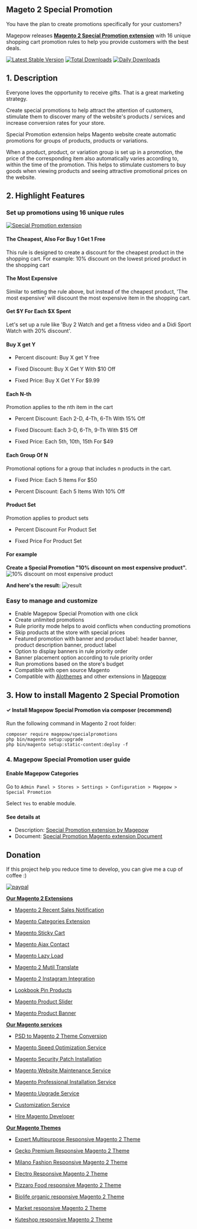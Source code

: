## Mageto 2 Special Promotion

You have the plan to create promotions specifically for your customers?

Magepow releases [**Magento 2 Special Promotion extension**](https://magepow.com/magento-2-special-promotion-extension.html) with 16 unique shopping cart promotion rules to help you provide customers with the best deals. 

[![Latest Stable Version](https://poser.pugx.org/magepow/specialpromotions/v/stable)](https://packagist.org/packages/magepow/specialpromotions)
[![Total Downloads](https://poser.pugx.org/magepow/specialpromotions/downloads)](https://packagist.org/packages/magepow/specialpromotions)
[![Daily Downloads](https://poser.pugx.org/magepow/specialpromotions/d/daily)](https://packagist.org/packages/magepow/specialpromotions)

## 1. Description

Everyone loves the opportunity to receive gifts. That is a great marketing strategy.

Create special promotions to help attract the attention of customers, stimulate them to discover many of the website's products / services and increase conversion rates for your store.

Special Promotion extension helps Magento website create automatic promotions for groups of products, products or variations.

When a product, product, or variation group is set up in a promotion, the price of the corresponding item also automatically varies according to, within the time of the promotion.
This helps to stimulate customers to buy goods when viewing products and seeing attractive promotional prices on the website.

## 2. Highlight Features

### **Set up promotions using 16 unique rules**

[![Special Promotion extension](https://github.com/magepow/magento-2-special-promotions/blob/main/media/screencapture-magepow-magento-2-special-promotion-extension-html-2021-04-27-16_01_49.png)](https://magepow.com/magento-2-special-promotion-extension.html)

#### The Cheapest, Also For Buy 1 Get 1 Free

This rule is designed to create a discount for the cheapest product in the shopping cart. For example: 10% discount on the lowest priced product in the shopping cart

#### The Most Expensive

Similar to setting the rule above, but instead of the cheapest product, 'The most expensive' will discount the most expensive item in the shopping cart.

#### Get $Y For Each $X Spent

Let's set up a rule like 'Buy 2 Watch and get a fitness video and a Didi Sport Watch with 20% discount'. 

#### Buy X get Y

+ Percent discount: Buy X get Y free

+ Fixed Discount: Buy X Get Y With $10 Off

+ Fixed Price: Buy X Get Y For $9.99

#### Each N-th

Promotion applies to the nth item in the cart 

+ Percent Discount: Each 2-D, 4-Th, 6-Th With 15% Off

+ Fixed Discount: Each 3-D, 6-Th, 9-Th With $15 Off

+ Fixed Price: Each 5th, 10th, 15th For $49

#### Each Group Of N

Promotional options for a group that includes n products in the cart.

+ Fixed Price: Each 5 Items For $50

+ Percent Discount: Each 5 Items With 10% Off

#### Product Set

Promotion applies to product sets

+ Percent Discount For Product Set

+ Fixed Price For Product Set

#### For example

**Create a Special Promotion "10% discount on most expensive product".**
![10% discount on most expensive product](https://github.com/magepow/magento-2-special-promotions/blob/main/media/the-most-expensive-special-promotion.png)


**And here's the result:**
![result](https://github.com/magepow/magento-2-special-promotions/blob/main/media/result-the%20most-expensive.png)

### **Easy to manage and customize**

- Enable Magepow Special Promotion with one click
- Create unlimited promotions
- Rule priority mode helps to avoid conflicts when conducting promotions
- Skip products at the store with special prices
- Featured promotion with banner and product label: header banner, product description banner, product label
- Option to display banners in rule priority order
- Banner placement option according to rule priority order
- Run promotions based on the store's budget
- Compatible with open source Magento
- Compatible with [Alothemes](https://alothemes.com/) and other extensions in [Magepow](https://magepow.com/)

##  3. How to install Magento 2 Special Promotion
#### ✓ Install Magepow Special Promotion via composer (recommend)
Run the following command in Magento 2 root folder:

```
composer require magepow/specialpromotions
php bin/magento setup:upgrade
php bin/magento setup:static-content:deploy -f
```

### 4. Magepow Special Promotion user guide

#### Enable Magepow Categories
Go to `Admin Panel > Stores > Settings > Configuration > Magepow > Special Promotion`

Select `Yes` to enable module.

#### See details at
- Description: [Special Promotion extension by Magepow](https://magepow.com/magento-2-special-promotion-extension.html)
- Document: [Special Promotion Magento extension Document](https://docs.alothemes.com/m2/extension/specialpromotions/#sub21-1)


## Donation

If this project help you reduce time to develop, you can give me a cup of coffee :) 

[![paypal](https://www.paypalobjects.com/en_US/i/btn/btn_donateCC_LG.gif)](https://www.paypal.com/paypalme/alopay)


**[Our Magento 2 Extensions](https://magepow.com/magento-2-extensions.html)**

* [Magento 2 Recent Sales Notification](https://magepow.com/magento-2-recent-sales-notification.html)

* [Magento Categories Extension](https://magepow.com/magento-categories-extension.html)

* [Magento Sticky Cart](https://magepow.com/magento-sticky-cart.html)

* [Magento Ajax Contact](https://magepow.com/magento-ajax-contact-form.html)

* [Magento Lazy Load](https://magepow.com/magento-lazy-load.html)

* [Magento 2 Mutil Translate](https://magepow.com/magento-multi-translate.html)

* [Magento 2 Instagram Integration](https://magepow.com/magento-2-instagram.html)

* [Lookbook Pin Products](https://magepow.com/lookbook-pin-products.html)

* [Magento Product Slider](https://magepow.com/magento-product-slider.html)

* [Magento Product Banner](https://magepow.com/magento-banner-slider.html)

**[Our Magento services](https://magepow.com/magento-services.html)**

* [PSD to Magento 2 Theme Conversion](https://magepow.com/psd-to-magento-theme-conversion.html)

* [Magento Speed Optimization Service](https://magepow.com/magento-speed-optimization-service.html)

* [Magento Security Patch Installation](https://magepow.com/magento-security-patch-installation.html)

* [Magento Website Maintenance Service](https://magepow.com/website-maintenance-service.html)

* [Magento Professional Installation Service](https://magepow.com/professional-installation-service.html)

* [Magento Upgrade Service](https://magepow.com/magento-upgrade-service.html)

* [Customization Service](https://magepow.com/customization-service.html)

* [Hire Magento Developer](https://magepow.com/hire-magento-developer.html)

**[Our Magento Themes](https://alothemes.com/)**

* [Expert Multipurpose Responsive Magento 2 Theme](https://1.envato.market/c/1314680/275988/4415?u=https://themeforest.net/item/expert-premium-responsive-magento-2-and-1-support-rtl-magento-2-/21667789)

* [Gecko Premium Responsive Magento 2 Theme](https://1.envato.market/c/1314680/275988/4415?u=https://themeforest.net/item/gecko-responsive-magento-2-theme-rtl-supported/24677410)

* [Milano Fashion Responsive Magento 2 Theme](https://1.envato.market/c/1314680/275988/4415?u=https://themeforest.net/item/milano-fashion-responsive-magento-1-2-theme/12141971)

* [Electro Responsive Magento 2 Theme](https://1.envato.market/c/1314680/275988/4415?u=https://themeforest.net/item/electro-responsive-magento-1-2-theme/17042067)

* [Pizzaro Food responsive Magento 2 Theme](https://1.envato.market/c/1314680/275988/4415?u=https://themeforest.net/item/pizzaro-food-responsive-magento-1-2-theme/19438157)

* [Biolife organic responsive Magento 2 Theme](https://1.envato.market/c/1314680/275988/4415?u=https://themeforest.net/item/biolife-organic-food-magento-2-theme-rtl-supported/25712510)

* [Market responsive Magento 2 Theme](https://1.envato.market/c/1314680/275988/4415?u=https://themeforest.net/item/market-responsive-magento-2-theme/22997928)

* [Kuteshop responsive Magento 2 Theme](https://1.envato.market/c/1314680/275988/4415?u=https://themeforest.net/item/kuteshop-multipurpose-responsive-magento-1-2-theme/12985435)
